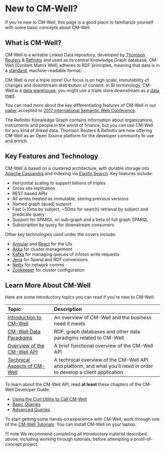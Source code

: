 # New to CM-Well?

If you're new to CM-Well, this page is a good place to familiarize yourself with some basic concepts about CM-Well.

## What is CM-Well?

CM-Well is a writable Linked Data repository, developed by [Thomson Reuters](http://www.thomsonreuters.com) & [Refinitiv](http://www.refinitiv.com) and used as its central Knowledge Graph database. CM-Well (Content Matrix Well) adheres to RDF principles, meaning that data is in a [standard](https://www.w3.org/RDF/), machine-readable format.

CM-Well is _not_ a triple store! Our focus is on high scale, immutability of changes and downstream distribution of content. In BI terminology, CM-Well is a [data warehouse](https://en.wikipedia.org/wiki/Data_warehouse),  you might use a triple store downstream as a [data mart](https://en.wikipedia.org/wiki/Data_mart).

You can read more about the key differentiating features of CM-Well in our [paper](https://iswc2017.semanticweb.org/paper-518/) accepted to [2017 International Semantic Web Conference](https://iswc2017.semanticweb.org).

The Refinitiv Knowledge Graph contains information about organizations, instruments and people in the world of finance, but you can use CM-Well for any kind of linked data. Thomson Reuters & Refinitiv are now offering CM-Well as an Open Source platform for the developer community to use and enrich.

## Key Features and Technology
CM-Well is based on a clustered architecture, with durable storage into [Apache Cassandra](http://cassandra.apache.org) and indexing via [Elastic Search](https://github.com/elastic/elasticsearch). Key features include:
* Horizontal scaling to support billions of triples
* Cross site replication
* REST based APIs
* All writes treated as immutable, storing previous versions
* Named graph (quad) support
* Fast (~10ms by subject, ~50ms for search) retrieval by subject and predicate query
* Support for SPARQL on sub-graph and a beta of full graph SPARQL
* Subscription by query for downstream consumers

Other key technologies used under the covers include:
* [Angular](https://angular.io) and [React](https://facebook.github.io/react/) for the UIs
* [Akka](http://akka.io/) for cluster management
* [Kafka](https://kafka.apache.org/) for managing queues of infoton write requests
* [Jena](https://jena.apache.org/) for Sparql and RDF conversions
* [Netty](https://netty.io) for network comms
* [Zookeeper](https://zookeeper.apache.org) for cluster configuration

## Learn More About CM-Well

Here are some introductory topics you can read if you're new to CM-Well:

Topic | Description
:-----|:-------------
[Introduction to CM-Well](../Introduction/Intro.IntroductionToCM-Well.md) | An overview of CM-Well and the business need it meets
[CM-Well Data Paradigms](../Introduction/Intro.CM-WellDataParadigms.md) | RDF, graph databases and other data paradigms related to CM-Well
[Overview of the CM-Well API](../Introduction/Intro.OverviewOfTheCM-WellAPI.md) | A brief functional overview of the CM-Well API 
[Technical Aspects of CM-Well](../Introduction/Intro.TechnicalAspectsOfCM-Well.md) | A technical overview of the CM-Well API and platform, and what you'll need in order to develop a client application

To learn about the CM-Well API, read **at least** these chapters of the CM-Well Developer Guide: 

* [Using the Curl Utility to Call CM-Well](DevGuide.CurlUtility.md)
* [Basic Queries](DevGuide.BasicQueries.md) 
* [Advanced Queries](DevGuide.AdvancedQueries.md)

To start getting some hands-on experience with CM-Well, work through one of the [CM-Well Tutorials](../Tutorials/Tutorial.Docker.md). You can install CM-Well on your laptop.

!!! note 
	We recommend completing all introductory material described above, including working through tutorials, before attempting a proof-of-concept project.